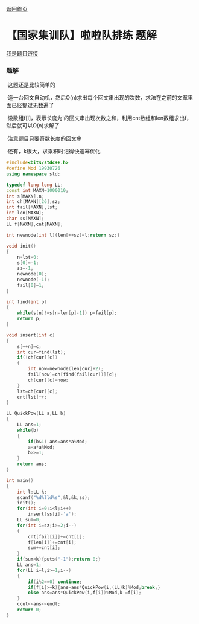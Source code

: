 [返回首页](https://EbolaEmperor.github.io)
# 【国家集训队】啦啦队排练 题解

[我是题目链接](https://www.lydsy.com/JudgeOnline/problem.php?id=2160)

### 题解

·这题还是比较简单的

·造一台回文自动机，然后O(n)求出每个回文串出现的次数，求法在之前的文章里面已经提过无数遍了

·设数组f[l]，表示长度为l的回文串出现次数之和，利用cnt数组和len数组求出f，然后就可以O(n)求解了

·注意题目只要奇数长度的回文串

·还有，k很大，求乘积时记得快速幂优化

```cpp
#include<bits/stdc++.h>
#define Mod 19930726
using namespace std;

typedef long long LL;
const int MAXN=1000010;
int s[MAXN],n;
int ch[MAXN][26],sz;
int fail[MAXN],lst;
int len[MAXN];
char ss[MAXN];
LL f[MAXN],cnt[MAXN];

int newnode(int l){len[++sz]=l;return sz;}

void init()
{
	n=lst=0;
	s[0]=-1;
	sz=-1;
	newnode(0);
	newnode(-1);
	fail[0]=1;
}

int find(int p)
{
	while(s[n]!=s[n-len[p]-1]) p=fail[p];
	return p;
}

void insert(int c)
{
	s[++n]=c;
	int cur=find(lst);
	if(!ch[cur][c])
	{
		int now=newnode(len[cur]+2);
		fail[now]=ch[find(fail[cur])][c];
		ch[cur][c]=now;
	}
	lst=ch[cur][c];
	cnt[lst]++;
}

LL QuickPow(LL a,LL b)
{
	LL ans=1;
	while(b)
	{
		if(b&1) ans=ans*a%Mod;
		a=a*a%Mod;
		b>>=1;
	}
	return ans;
}

int main()
{
	int l;LL k;
	scanf("%d%lld%s",&l,&k,ss);
	init();
	for(int i=0;i<l;i++)
		insert(ss[i]-'a');
	LL sum=0;
	for(int i=sz;i>=2;i--)
	{
		cnt[fail[i]]+=cnt[i];
		f[len[i]]+=cnt[i];
		sum+=cnt[i];
	}
	if(sum<k){puts("-1");return 0;}
	LL ans=1;
	for(LL i=l;i>=1;i--)
	{
		if(i%2==0) continue;
		if(f[i]>=k){ans=ans*QuickPow(i,(LL)k)%Mod;break;}
		else ans=ans*QuickPow(i,f[i])%Mod,k-=f[i];
	}
	cout<<ans<<endl;
	return 0;
}
```